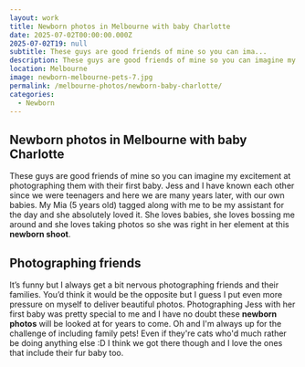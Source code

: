 ```yaml
---
layout: work
title: Newborn photos in Melbourne with baby Charlotte
date: 2025-07-02T00:00:00.000Z
2025-07-02T19: null
subtitle: These guys are good friends of mine so you can ima...
description: These guys are good friends of mine so you can imagine my excitement at photographing them with their first baby. Jess and I have known each other since we were teenagers and here we are many years later, with our own babies. My Mia (5 years old) tagged along with me to be my assistant for the ...
location: Melbourne
image: newborn-melbourne-pets-7.jpg
permalink: /melbourne-photos/newborn-baby-charlotte/
categories:
  - Newborn
---
```


## Newborn photos in Melbourne with baby Charlotte

These guys are good friends of mine so you can imagine my excitement at photographing them with their first baby. Jess and I have known each other since we were teenagers and here we are many years later, with our own babies. My Mia (5 years old) tagged along with me to be my assistant for the day and she absolutely loved it. She loves babies, she loves bossing me around and she loves taking photos so she was right in her element at this **newborn shoot**.

## Photographing friends

It’s funny but I always get a bit nervous photographing friends and their families. You’d think it would be the opposite but I guess I put even more pressure on myself to deliver beautiful photos. Photographing Jess with her first baby was pretty special to me and I have no doubt these **newborn photos** will be looked at for years to come. 
Oh and I'm always up for the challenge of including family pets! Even if they're cats who'd much rather be doing anything else :D I think we got there though and I love the ones that include their fur baby too. 

